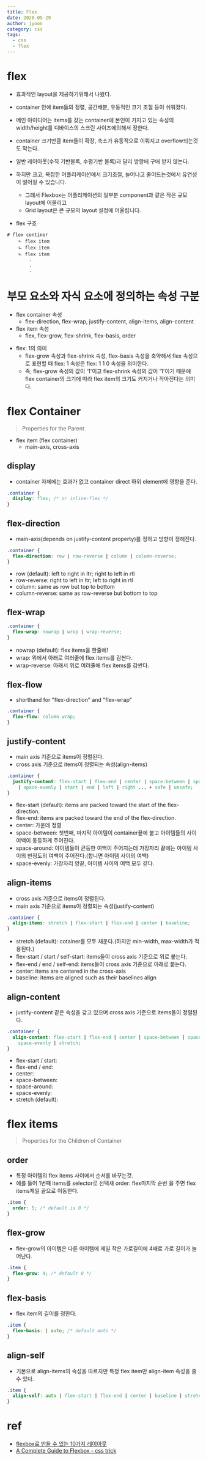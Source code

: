 ```yaml
---
title: Flex
date: 2020-05-29
author: jyoon
category: css
tags:
  - css
  - flex
---
```


# flex

- 효과적인 layout을 제공하기위해서 나왔다.
- container 안에 item들의 정렬, 공간배분, 유동적인 크기 조절 등이 쉬워졌다.
- 메인 아이디어는 items를 갖는 container에 본인이 가지고 있는 속성의 width/height를 디바이스의 스크린 사이즈에의해서 정한다.
- container 크기만큼 item들이 확장, 축소가 유동적으로 이뤄지고 overflow되는것도 막는다.
- 일반 레이아웃(수직 기반블록, 수평기반 블록)과 달리 방향에 구애 받지 않는다.
- 하지만 크고, 복잡한 어플리케이션에서 크기조절, 늘어나고 줄어드는것에서 유연성이 떨어질 수 있습니다.
  - 그래서 Flexbox는 어플리케이션의 일부분 component과 같은 작은 규모 layout에 어울리고
  - Grid layout은 큰 규모의 layout 설정에 어울립니다.

- flex 구조 
```
# flex continer
    ㄴ flex item
    ㄴ flex item
    ㄴ flex item
        .
        .
        .
```

# 부모 요소와 자식 요소에 정의하는 속성 구분

- flex container 속성
  - flex-direction, flex-wrap, justify-content, align-items, align-content
- flex item 속성
  - flex, flex-grow, flex-shrink, flex-basis, order

* flex: 1의 의미
  - flex-grow 속성과 flex-shrink 속성, flex-basis 속성을 축약해서 flex 속성으로 표현할 때 flex: 1 속성은 flex: 1 1 0 속성을 의미한다.
  - 즉, flex-grow 속성의 값이 '1'이고 flex-shrink 속성의 값이 '1'이기 때문에 flex container의 크기에 따라 flex item의 크기도 커지거나 작아진다는 의미다.


# flex Container 
> Properties for the Parent

- flex item
  (flex container)
  - main-axis, cross-axis

## display

- container 자체에는 효과가 없고 container direct 하위 element에 영향을 준다.

```css
.container {
  display: flex; /* or inline-flex */
}
```

## flex-direction

- main-axis(depends on justify-content property)를 정하고 방향이 정해진다.

```css
.container {
  flex-direction: row | row-reverse | column | column-reverse;
}
```

- row (default): left to right in ltr; right to left in rtl
- row-reverse: right to left in ltr; left to right in rtl
- column: same as row but top to bottom
- column-reverse: same as row-reverse but bottom to top

## flex-wrap

```css
.container {
  flex-wrap: nowrap | wrap | wrap-reverse;
}
```

- nowrap (default): flex items을 한줄에!
- wrap: 위에서 아래로 여러줄에 flex items를 감싼다.
- wrap-reverse: 아래서 위로 여러줄에 flex items를 감싼다.

## flex-flow

- shorthand for "flex-direction" and "flex-wrap"

```css
.container {
  flex-flow: column wrap;
}
```

## justify-content

- main axis 기준으로 items이 정렬된다.
- cross axis 기준으로 items이 정렬되는 속성(align-items)

```css
.container {
  justify-content: flex-start | flex-end | center | space-between | space-around
    | space-evenly | start | end | left | right ... + safe | unsafe;
}
```

- flex-start (default): items are packed toward the start of the flex-direction.
- flex-end: items are packed toward the end of the flex-direction.
- center: 가운데 정렬
- space-between: 첫번째, 마지막 아이템이 container끝에 붙고 아이템들의 사이 여백이 동등하게 주어진다.
- space-around: 아이템들이 균등한 여백이 주어지는데 가장자리 끝에는 아이템 사이의 반정도의 여백이 주어진다.(합니면 아이템 사이의 여백)
- space-evenly: 가장자리 양끝, 아이템 사이의 여백 모두 같다.

## align-items

- cross axis 기준으로 items이 정렬된다.
- main axis 기준으로 items이 정렬되는 속성(justify-content)

```css
.container {
  align-items: stretch | flex-start | flex-end | center | baseline;
}
```

- stretch (default): cotainer를 모두 채운다.(하지만 min-width, max-width가 적용된다.)
- flex-start / start / self-start: items들이 cross axis 기준으로 위로 붙는다.
- flex-end / end / self-end: items들이 cross axis 기준으로 아래로 붙는다.
- center: items are centered in the cross-axis
- baseline: items are aligned such as their baselines align

## align-content

- justify-content 같은 속성을 갖고 있으며 cross axis 기준으로 items들이 정렬된다.

```css
.container {
  align-content: flex-start | flex-end | center | space-between | space-around |
    space-evenly | stretch;
}
```

- flex-start / start:
- flex-end / end:
- center:
- space-between:
- space-around:
- space-evenly:
- stretch (default):


# flex items
> Properties for the Children of Container

## order

- 특정 아이템의 flex items 사이에서 순서를 바꾸는것.
- 예를 들어 1번째 items를 selector로 선택새 order: flex마지막 순번 을 주면 flex items제일 끝으로 이동한다.

```css
.item {
  order: 5; /* default is 0 */
}
```

## flex-grow

- flex-grow의 아이템은 다른 아이템에 제일 작은 가로길이에 4배로 가로 길이가 늘어난다.

```css
.item {
  flex-grow: 4; /* default 0 */
}
```

## flex-basis

- flex item의 길이를 정한다.

```css
.item {
  flex-basis: | auto; /* default auto */
}
```

## align-self

- 기본으로 align-items의 속성을 따르지만 특정 flex item만 align-item 속성을 줄 수 있다.

```css
.item {
  align-self: auto | flex-start | flex-end | center | baseline | stretch;
}
```


# ref
- [flexbox로 만들 수 있는 10가지 레이아웃](https://d2.naver.com/helloworld/8540176)
- [A Complete Guide to Flexbox - css trick](https://css-tricks.com/snippets/css/a-guide-to-flexbox/)